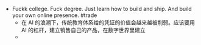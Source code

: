 - Fuckk college. Fuck degree. Just learn how to build and ship. And build your own online presence. #trade
	- 在 AI 的浪潮下，传统教育体系给的凭证的价值会越来越被削弱。应该要用 AI 的杠杆，建立销售自己的产品，在数字世界里建立
	-